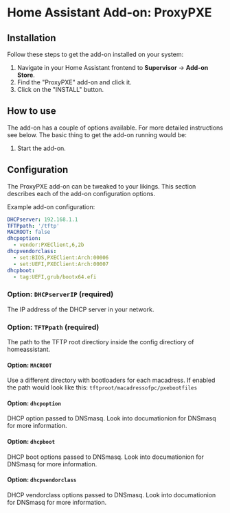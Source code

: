 # Home Assistant Add-on: ProxyPXE

## Installation

Follow these steps to get the add-on installed on your system:

1. Navigate in your Home Assistant frontend to **Supervisor** -> **Add-on Store**.
2. Find the "ProxyPXE" add-on and click it.
3. Click on the "INSTALL" button.

## How to use

The add-on has a couple of options available. For more detailed instructions
see below. The basic thing to get the add-on running would be:

1. Start the add-on.

## Configuration

The ProxyPXE add-on can be tweaked to your likings. This section
describes each of the add-on configuration options.

Example add-on configuration:

```yaml
DHCPserver: 192.168.1.1
TFTPpath: '/tftp'
MACROOT: false
dhcpoption:
  - vendor:PXEClient,6,2b
dhcpvendorclass:
  - set:BIOS,PXEClient:Arch:00006
  - set:UEFI,PXEClient:Arch:00007
dhcpboot:
  - tag:UEFI,grub/bootx64.efi
```

### Option: `DHCPserverIP` (required)

The IP address of the DHCP server in your network.

### Option: `TFTPpath` (required)

The path to the TFTP root directiory inside the config directiory of homeassistant.

#### Option: `MACROOT`

Use a different directory with bootloaders for each macadress. If enabled the path would look like this:
`tftproot/macadressofpc/pxebootfiles`

#### Option: `dhcpoption`

DHCP option passed to DNSmasq. Look into documationion for DNSmasq for more information.

#### Option: `dhcpboot`

DHCP boot options passed to DNSmasq. Look into documationion for DNSmasq for more information.

#### Option: `dhcpvendorclass`

DHCP vendorclass options passed to DNSmasq. Look into documationion for DNSmasq for more information.

